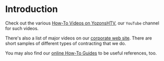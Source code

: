 # Introduction #

Check out the various [How-To Videos on YozonsHTV](http://www.youtube.com/user/YozonsHTV#g/a), our `YouTube` channel for such videos.

There's also a list of major videos on our [corporate web site](http://www.yozons.com/Open-eSignForms/videos.jsp). There are short samples of different types of contracting that we do.

You may also find our [online How-To Guides](HowToGuides.md) to be useful references, too.